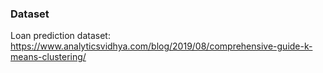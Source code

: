 ### Dataset
Loan prediction dataset: https://www.analyticsvidhya.com/blog/2019/08/comprehensive-guide-k-means-clustering/